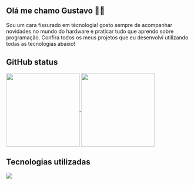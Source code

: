 ## Olá me chamo Gustavo ✋🏼
Sou um cara fissurado em técnologia! gosto sempre de acompanhar novidades no mundo do hardware e praticar tudo que aprendo sobre programação. Confira todos os meus projetos que eu desenvolvi utilizando todas as tecnologias abaixo! 

## GitHub status
<div>
  <a href="https://github.com/anuraghazra/github-readme-stats">
    <img height=200 align="center" src="https://github-readme-stats.vercel.app/api?username=GustavoSachetto" />
  </a>
  <a href="https://github.com/anuraghazra/convoychat">
    <img height=200 align="center" src="https://github-readme-stats.vercel.app/api/top-langs?username=GustavoSachetto&layout=compact&langs_count=8&card_width=320"/>
  </a>
</div>

## Tecnologias utilizadas
<div>
  <a href="https://skillicons.dev">
    <img src="https://skillicons.dev/icons?i=html,css,js,php,java,cs,sass,jquery,bootstrap,mysql,vscode,git" />
  </a>
</div>
